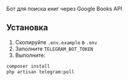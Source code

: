 Бот для поиска книг через Google Books API

## Установка
1. Скопируйте `.env.example` в `.env`
2. Заполните `TELEGRAM_BOT_TOKEN`
3. Выполните:
```bash
composer install
php artisan telegram:poll